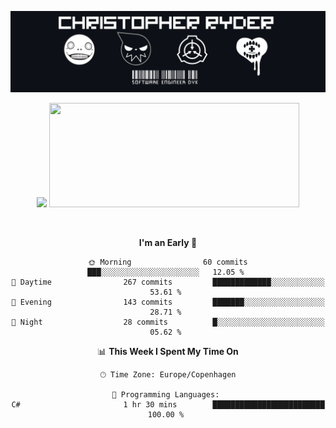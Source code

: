 
<!--
**Dikiv/Dikiv** is a ✨ _special_ ✨ repository because its `README.md` (this file) appears on your GitHub profile.

Here are some ideas to get you started:

- 🔭 I’m currently working on ...
- 🌱 I’m currently learning ...
- 👯 I’m looking to collaborate on ...
- 🤔 I’m looking for help with ...
- 💬 Ask me about ...
- 📫 How to reach me: ...
- 😄 Pronouns: ...
- ⚡ Fun fact: ...
-->
<p align="center">
  <img src="./assets/Banner1.png" alt="Banner"></a>
</p>
<p align="center">
<div style="text-align: center">
<img src="https://github-readme-stats.vercel.app/api?username=Dikiv&count_private=true&show_icons=true&theme=prussian" width="400">

<img src="https://readme-daily-quotes.vercel.app/api?theme=dark&author=George+Gobel&quote=If+it+weren&#x27;t+for+electricity,+we&#x27;d+all+be+watching+television+by+candlelight" width="400" height ="167">

</p>
<br />


<!--START_SECTION:waka-->
**I'm an Early 🐤** 

```text
🌞 Morning                60 commits          ███░░░░░░░░░░░░░░░░░░░░░░   12.05 % 
🌆 Daytime                267 commits         █████████████░░░░░░░░░░░░   53.61 % 
🌃 Evening                143 commits         ███████░░░░░░░░░░░░░░░░░░   28.71 % 
🌙 Night                  28 commits          █░░░░░░░░░░░░░░░░░░░░░░░░   05.62 % 
```


📊 **This Week I Spent My Time On** 

```text
🕑︎ Time Zone: Europe/Copenhagen

💬 Programming Languages: 
C#                       1 hr 30 mins        █████████████████████████   100.00 % 
```


<!--END_SECTION:waka-->

</div>